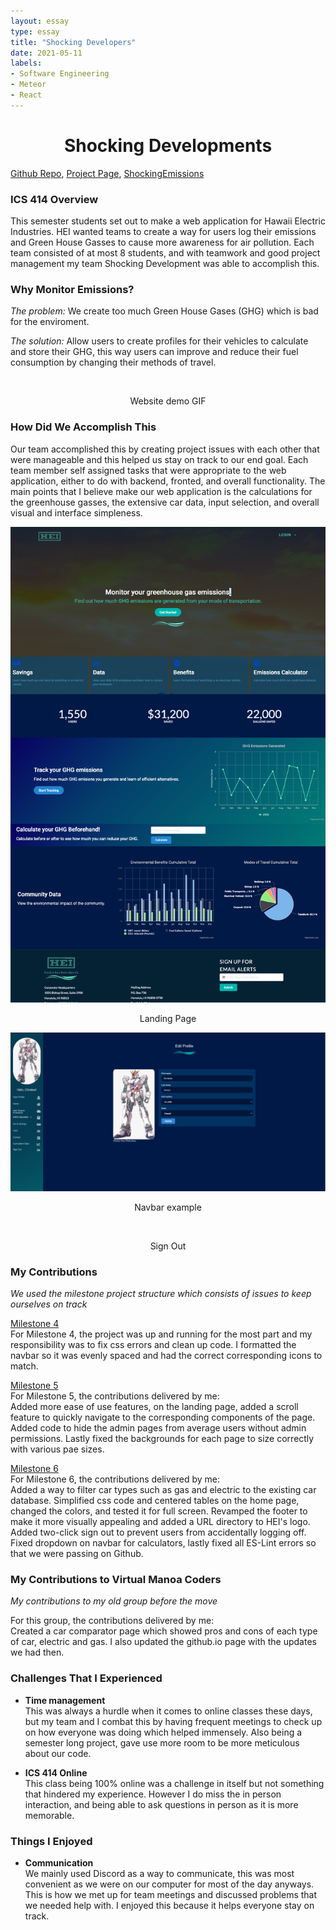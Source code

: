 ```yaml
---
layout: essay
type: essay
title: "Shocking Developers"
date: 2021-05-11
labels:
- Software Engineering
- Meteor
- React
---
```


<h1 style="text-align:center">Shocking Developments</h1>

[Github Repo](https://github.com/shocking-development/shockingdevelopment), 
[Project Page](https://shocking-development.github.io/),
[ShockingEmissions](https://shockingemissions.xyz/)

### ICS 414 Overview
This semester students set out to make a web application for Hawaii Electric Industries. HEI wanted teams to create a way for users log their emissions and Green House Gasses to cause more awareness for air pollution. Each team consisted of at most 8 students, and with teamwork and good project management my team Shocking Development was able to accomplish this.

### Why Monitor Emissions?
*The problem:*
We create too much Green House Gases (GHG) which is bad for the enviroment.

*The solution:* Allow users to create profiles for their vehicles to calculate and store their GHG, this way users can improve and reduce their fuel consumption by changing their methods of travel.

<img class="ui massive centered floated rounded image" src="/images/webDemo.gif" alt="">
<p style="text-align:center">Website demo GIF</p>

### How Did We Accomplish This
Our team accomplished this by creating project issues with each other that were manageable and this helped us stay on track to our end goal. Each team member self assigned tasks that were appropriate to the web application, either to do with backend, fronted, and overall functionality. The main points that I believe make our web application is the calculations for the greenhouse gasses, the extensive car data, input selection, and overall visual and interface simpleness.

<img class="ui massive centered floated rounded image" src="/images/landingPageM4.png" alt="">
<p style="text-align:center">Landing Page</p>
<img class="ui massive centered floated rounded image" src="/images/editProfile.PNG" alt="">
<p style="text-align:center">Navbar example</p>
<img class="ui massive centered floated rounded image" src="/images/signout.png.png" alt="">
<p style="text-align:center">Sign Out</p>

### My Contributions
*We used the milestone project structure which consists of issues to keep ourselves on track*

[Milestone 4](https://github.com/shocking-development/shockingdevelopment/projects/4)
</br>
For Milestone 4, the project was up and running for the most part and my responsibility was to fix css errors and clean up code. I formatted the navbar so it was evenly spaced and had the correct corresponding icons to match.

[Milestone 5](https://github.com/shocking-development/shockingdevelopment/projects/5)
</br>
For Milestone 5, the contributions delivered by me: 
</br>
Added more ease of use features, on the landing page, added a scroll feature to quickly navigate to the corresponding components of the page. Added code to hide the admin pages from average users without admin permissions. Lastly fixed the backgrounds for each page to size correctly with various pae sizes. 

[Milestone 6](https://github.com/shocking-development/shockingdevelopment/projects/6)
</br>
For Milestone 6, the contributions delivered by me: 
</br>
Added a way to filter car types such as gas and electric to the existing car database. Simplified css code and centered tables on the home page, changed the colors, and tested it for full screen. Revamped the footer to make it more visually appealing and added a URL directory to HEI's logo. Added two-click sign out to prevent users from accidentally logging off. Fixed dropdown on navbar for calculators, lastly fixed all ES-Lint errors so that we were passing on Github.

### My Contributions to Virtual Manoa Coders
*My contributions to my old group before the move*
</br>

For this group, the contributions delivered by me:
</br>
Created a car comparator page which showed pros and cons of each type of car, electric and gas. I also updated the github.io page with the updates we had then. 

### Challenges That I Experienced

- **Time management**
  </br>
  This was always a hurdle when it comes to online classes these days, but my team and I combat this by having frequent meetings to check up on how everyone was doing which helped immensely. Also being a semester long project, gave use more room to be more meticulous about our code.
  
- **ICS 414 Online**
  </br>
  This class being 100% online was a challenge in itself but not something that hindered my experience. However I do miss the in person interaction, and being able to ask questions in person as it is more memorable. 
  
### Things I Enjoyed
- **Communication**
  </br>
  We mainly used Discord as a way to communicate, this was most convenient as we were on our computer for most of the day anyways. This is how we met up for team meetings and discussed problems that we needed help with. I enjoyed this because it helps everyone stay on track.

